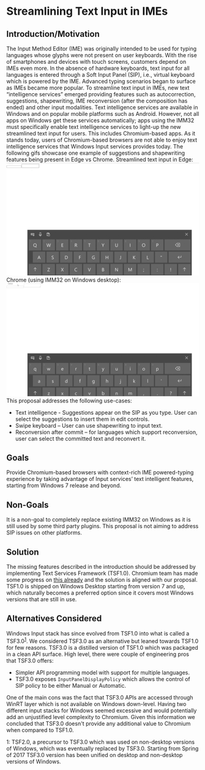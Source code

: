 # Streamlining Text Input in IMEs
## Introduction/Motivation
The Input Method Editor (IME) was originally intended to be used for typing languages whose glyphs were not present on user keyboards.
With the rise of smartphones and devices with touch screens, customers depend on IMEs even more. In the absence of hardware keyboards, text input for all languages is entered through a Soft Input Panel (SIP), i.e., virtual keyboard which is powered by the IME.
Advanced typing scenarios began to surface as IMEs became more popular. To streamline text input in IMEs, new text “intelligence services” emerged providing features such as autocorrection, suggestions, shapewriting, IME reconversion (after the composition has ended) and other input modalities.
Text intelligence services are available in Windows and on popular mobile platforms such as Android. However, not all apps on Windows get these services automatically; apps using the IMM32 must specifically enable text intelligence services to light-up the new streamlined text input for users. This includes Chromium-based apps. 
As it stands today, users of Chromium-based browsers are not able to enjoy text intelligence services that Windows Input services provides today. The following gifs showcase one example of suggestions and shapewriting features being present in Edge vs Chrome.
Streamlined text input in Edge: ![](Edge_IME.gif)
Chrome (using IMM32 on Windows desktop):![](Chrome_IME.gif)
This proposal addresses the following use-cases:
* Text intelligence - Suggestions appear on the SIP as you type. User can select the suggestions to insert them in edit controls.
* Swipe keyboard – User can use shapewriting to input text.
* Reconversion after commit – for languages which support reconversion, user can select the committed text and reconvert it.
## Goals
Provide Chromium-based browsers with context-rich IME powered-typing experience by taking advantage of Input services’ text intelligent features, starting from Windows 7 release and beyond.
## Non-Goals
It is a non-goal to completely replace existing IMM32 on Windows as it is still used by some third party plugins.
This proposal is not aiming to address SIP issues on other platforms.
## Solution
The missing features described in the introduction should be addressed by implementing Text Services Framework (TSF1.0).
Chromium team has made some progress on [this already](https://bugs.chromium.org/p/chromium/issues/detail?id=657623) and the solution is aligned with our proposal.
TSF1.0 is shipped on Windows Desktop starting from version 7 and up, which naturally becomes a preferred option since it covers most Windows versions that are still in use.
## Alternatives Considered
Windows Input stack has since evolved from TSF1.0 into what is called a TSF3.0<sup>[1](#tsf3footnote1today)</sup>. We considered TSF3.0 as an alternative but leaned towards TSF1.0 for few reasons.
TSF3.0 is a distilled version of TSF1.0 which was packaged in a clean API surface. 
High level, there were couple of engineering pros that TSF3.0 offers:
* Simpler API programming model with support for multiple languages.
* TSF3.0 exposes ```InputPanelDisplayPolicy``` which allows the control of SIP policy to be either Manual or Automatic.

One of the main cons was the fact that TSF3.0 APIs are accessed through WinRT layer which is not available on Windows down-level.
Having two different input stacks for Windows seemed excessive and would potentially add an unjustified level complexity to Chromium.
Given this information we concluded that TSF3.0 doesn't provide any additional value to Chromium when compared to TSF1.0.

<a name="tsf3footnote1">1</a>: TSF2.0, a precursor to TSF3.0 which was used on non-desktop versions of Windows, which was eventually replaced by TSF3.0. Starting from Spring of 2017 TSF3.0 version has been unified on desktop and non-desktop versions of Windows. 
